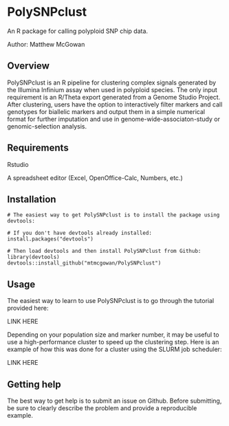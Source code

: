 # PolySNPclust
An R package for calling polyploid SNP chip data.

Author: Matthew McGowan

## Overview
PolySNPclust is an R pipeline for clustering complex signals generated by the Illumina Infinium assay when used in polyploid species. The only input requirement is an R/Theta export generated from a Genome Studio Project. After clustering, users have the option to interactively filter markers and call genotypes for biallelic markers and output them in a simple numerical format for further imputation and use in genome-wide-associaton-study or genomic-selection analysis.

## Requirements
Rstudio

A spreadsheet editor (Excel, OpenOffice-Calc, Numbers, etc.)

## Installation

```{r, eval = FALSE}
# The easiest way to get PolySNPclust is to install the package using devtools:

# If you don't have devtools already installed:
install.packages("devtools")

# Then load devtools and then install PolySNPclust from Github:
library(devtools)
devtools::install_github("mtmcgowan/PolySNPclust")
```
## Usage
The easiest way to learn to use PolySNPclust is to go through the tutorial provided here:

LINK HERE

Depending on your population size and marker number, it may be useful to use a high-performance cluster to speed up the clustering step. Here is an example of how this was done for a cluster using the SLURM job scheduler:

LINK HERE

## Getting help

The best way to get help is to submit an issue on Github. Before submitting, be sure to clearly describe the problem and provide a reproducible example.
